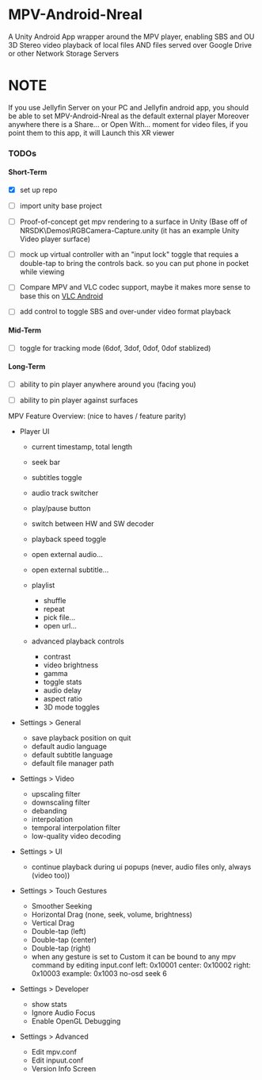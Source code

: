 # MPV-Android-Nreal
A Unity Android App wrapper around the MPV player, enabling SBS and OU 3D Stereo video playback of local files AND files served over Google Drive or other Network Storage Servers

# NOTE
If you use Jellyfin Server on your PC and Jellyfin android app, you should be able to set MPV-Android-Nreal as the default external player 
Moreover anywhere there is a Share... or Open With... moment for video files, if you point them to this app, it will Launch this XR viewer

### TODOs

#### Short-Term

- [x] set up repo

- [ ] import unity base project

- [ ] Proof-of-concept get mpv rendering to a surface in Unity
	(Base off of NRSDK\Demos\RGBCamera-Capture.unity (it has an example Unity Video player surface)

- [ ] mock up virtual controller with an "input lock" toggle that requies a double-tap to bring the controls back. so you can put phone in pocket while viewing

- [ ] Compare MPV and VLC codec support, maybe it makes more sense to base this on [VLC Android](https://github.com/videolan/vlc-android)

- [ ] add control to toggle SBS and over-under video format playback

#### Mid-Term

- [ ] toggle for tracking mode (6dof, 3dof, 0dof, 0dof stablized)

#### Long-Term

- [ ] ability to pin player anywhere around you (facing you)
- [ ] ability to pin player against surfaces


MPV Feature Overview:
(nice to haves / feature parity)

- Player UI
	- current timestamp, total length
	- seek bar
	- subtitles toggle
	- audio track switcher
	- play/pause button
	- switch between HW and SW decoder
	- playback speed toggle 

	- open external audio...
	- open external subtitle...
	- playlist
		- shuffle
		- repeat
		- pick file...
		- open url...

	- advanced playback controls
		- contrast
		- video brightness
		- gamma
		- toggle stats
		- audio delay
		- aspect ratio
		- 3D mode toggles 

- Settings > General
	- save playback position on quit
	- default audio language
	- default subtitle language
	- default file manager path
	
- Settings > Video
	- upscaling filter
	- downscaling filter
	- debanding
	- interpolation
	- temporal interpolation filter
	- low-quality video decoding

- Settings > UI
	- continue playback during ui popups (never, audio files only, always (video too))

- Settings > Touch Gestures
	- Smoother Seeking
	- Horizontal Drag (none, seek, volume, brightness)
	- Vertical Drag
	- Double-tap (left)
	- Double-tap (center)
	- Double-tap (right)
	* when any gesture is set to Custom it can be bound to any mpv command by editing input.conf
		left:   0x10001
		center: 0x10002
		right:  0x10003
		example: 0x1003 no-osd seek 6

- Settings > Developer
	- show stats
	- Ignore Audio Focus 
	- Enable OpenGL Debugging

- Settings > Advanced
	- Edit mpv.conf
	- Edit inpuut.conf
	- Version Info Screen
